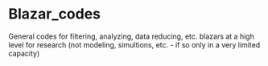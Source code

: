 # Blazar_codes
General codes for filtering, analyzing, data reducing, etc. blazars at a high level for research (not modeling, simultions, etc. - if so only in a very limited capacity) 
